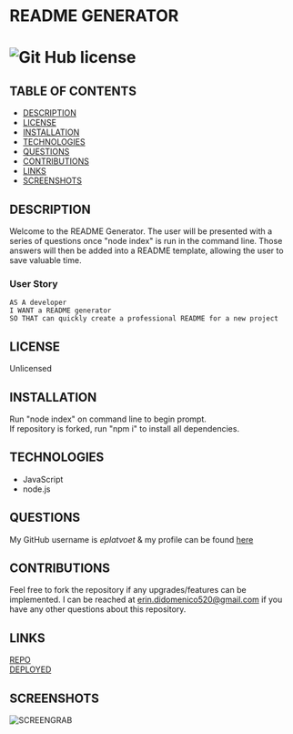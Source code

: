 # README GENERATOR
# ![Git Hub license](https://img.shields.io/badge/License-Unlicensed-blue.svg)

## TABLE OF CONTENTS
- [DESCRIPTION](#DESCRIPTION)  
- [LICENSE](#LICENSE)  
- [INSTALLATION](#INSTALLATION)  
- [TECHNOLOGIES](#TECHNOLOGIES)  
- [QUESTIONS](#QUESTIONS)  
- [CONTRIBUTIONS](#CONTRIBUTIONS)
- [LINKS](#LINKS)  
- [SCREENSHOTS](#SCREENSHOTS)  

## DESCRIPTION
Welcome to the README Generator. The user will be presented with a series of questions once "node index" is run in the command line. Those answers will then be added into a README template, allowing the user to save valuable time. 

### User Story
```
AS A developer
I WANT a README generator
SO THAT can quickly create a professional README for a new project
```

## LICENSE
Unlicensed

## INSTALLATION
Run "node index" on command line to begin prompt.  
If repository is forked, run "npm i" to install all dependencies. 

## TECHNOLOGIES  
- JavaScript
- node.js  

## QUESTIONS
My GitHub username is *eplatvoet* & my profile can be found [here](https://github.com/eplatvoet) 

## CONTRIBUTIONS
Feel free to fork the repository if any upgrades/features can be implemented. I can be reached at erin.didomenico520@gmail.com if you have any other questions about this repository.

## LINKS
[REPO](https://github.com/eplatvoet/README-generator)  
[DEPLOYED](https://eplatvoet.github.io/README-generator/)  

## SCREENSHOTS
![SCREENGRAB](./READMEGenerator.gif)
